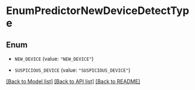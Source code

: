 # EnumPredictorNewDeviceDetectType

## Enum


* `NEW_DEVICE` (value: `"NEW_DEVICE"`)

* `SUSPICIOUS_DEVICE` (value: `"SUSPICIOUS_DEVICE"`)


[[Back to Model list]](../README.md#documentation-for-models) [[Back to API list]](../README.md#documentation-for-api-endpoints) [[Back to README]](../README.md)


